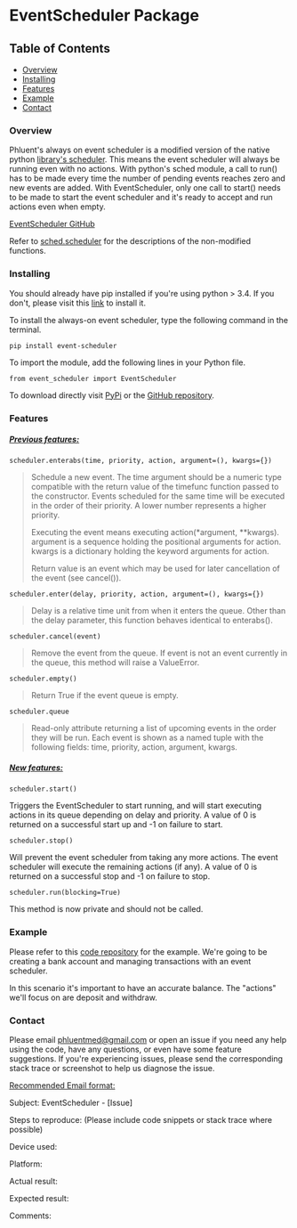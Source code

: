 # EventScheduler Package
## Table of Contents
- [Overview](#overview)
- [Installing](#installing-dependencies)
- [Features](#features)
- [Example](#example)
- [Contact](#contact)

### Overview
Phluent's always on event scheduler is a modified version of the native python [library's scheduler](https://docs.python.org/3/library/sched.html). This means the event scheduler will always be running even with no actions. With python's sched module, a call to run() has to be made every time the number of pending events reaches zero and new events are added. With EventScheduler, only one call to start() needs to be made to start the event scheduler and it's ready to accept and run actions even when empty.

[EventScheduler GitHub](https://github.com/phluentmed/PythonEventScheduler)

Refer to [sched.scheduler](https://github.com/python/cpython/blob/3.8/Lib/sched.py) for the descriptions of the non-modified functions.

### Installing
You should already have pip installed if you're using python > 3.4. If you don't, please visit this [link](https://pip.pypa.io/en/stable/installing/) to install it.

To install the always-on event scheduler, type the following command in the terminal.

`pip install event-scheduler`

To import the module, add the following lines in your Python file.

`from event_scheduler import EventScheduler`

To download directly visit [PyPi](https://pypi.org/project/event-scheduler/) or the [GitHub repository](https://github.com/phluentmed/PythonEventScheduler).

### Features
##### [Previous features:](https://docs.python.org/3/library/sched.html#scheduler-objects) 

`scheduler.enterabs(time, priority, action, argument=(), kwargs={})`
>
>Schedule a new event. The time argument should be a numeric type compatible with the return value of the timefunc function passed to the constructor. Events scheduled for the same time will be executed in the order of their priority. A lower number represents a higher priority.
>
>Executing the event means executing action(*argument, **kwargs). argument is a sequence holding the positional arguments for action. kwargs is a dictionary holding the keyword arguments for action.
>
>Return value is an event which may be used for later cancellation of the event (see cancel()).

`scheduler.enter(delay, priority, action, argument=(), kwargs={})`

>Delay is a relative time unit from when it enters the queue. Other than the delay parameter, this function behaves identical to enterabs().

`scheduler.cancel(event)`

> Remove the event from the queue. If event is not an event currently in the queue, this method will raise a ValueError.

`scheduler.empty()`

>Return True if the event queue is empty.

`scheduler.queue`

> Read-only attribute returning a list of upcoming events in the order they will be run. Each event is shown as a named tuple with the following fields: time, priority, action, argument, kwargs.

##### [New features:](https://github.com/phluentmed/PythonEventScheduler#readme)

`scheduler.start()` 

Triggers the EventScheduler to start running, and will start executing actions in its queue depending on delay and priority. A value of 0 is returned on a successful start up and -1 on failure to start.

`scheduler.stop()` 

Will prevent the event scheduler from taking any more actions. The event scheduler will execute the remaining actions (if any). A value of 0 is returned on a successful stop and -1 on failure to stop.

`scheduler.run(blocking=True)`

This method is now private and should not be called.
 
### Example
Please refer to this [code repository](https://github.com/phluentmed/PythonEventScheduler/tree/master/event_scheduler_example) for the example. We're going to be creating a bank account and managing transactions with an event scheduler.

In this scenario it's important to have an accurate balance. The "actions" we'll focus on are deposit and withdraw.




### Contact
Please email phluentmed@gmail.com or open an issue if you need any help using the 
code, have any questions, or even have some feature suggestions. If you're
experiencing issues, please send the corresponding stack trace or screenshot to help us diagnose the issue.

<ins>Recommended Email format: </ins>

Subject: EventScheduler - [Issue]

Steps to reproduce: (Please include code snippets or stack trace where possible)

Device used:

Platform: 

Actual result:

Expected result:

Comments:
